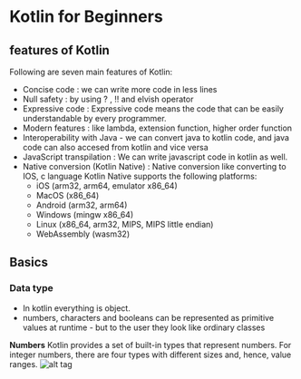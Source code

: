 # Kotlin for Beginners
## features of Kotlin
Following are seven main features of Kotlin:
- Concise code : we can write more code in less lines
- Null safety : by using ? , !! and elvish operator
- Expressive code : Expressive code means the code that can be easily understandable by every programmer.
- Modern features : like lambda, extension function, higher order function
- Interoperability with Java - we can convert java to kotlin code, and java code can also accesed from kotlin and vice versa
- JavaScript transpilation : We can write javascript code in kotlin as well.
- Native conversion (Kotlin Native) : Native conversion like converting to IOS, c language
    Kotlin Native supports the following platforms:
    - iOS (arm32, arm64, emulator x86_64)
    - MacOS (x86_64)
    - Android (arm32, arm64)
    - Windows (mingw x86_64)
    - Linux (x86_64, arm32, MIPS, MIPS little endian)
    - WebAssembly (wasm32)

## Basics
### Data type
- In kotlin everything is object.
- numbers, characters and booleans can be represented as primitive values at runtime - but to the user they look like ordinary classes

**Numbers**
Kotlin provides a set of built-in types that represent numbers.
For integer numbers, there are four types with different sizes and, hence, value ranges.
![alt tag](https://github.com/spdobest/wipro_weather_assignment/blob/master/screenshots/Kotlin_Numbers.png)



